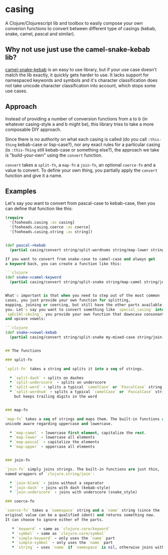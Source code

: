 # casing

A Clojure/Clojurescript lib and toolbox to easily compose your own
converion functions to convert between different type of casings (kebab,
snake, camel, pascal and similar).

## Why not use just use the camel-snake-kebab lib?

[camel-snake-kebab](https://github.com/clj-commons/camel-snake-kebab) is
an easy to use library, but if your use case doesn't match
the lib exactly, it quickly gets harder to use. It lacks support for
namespaced keywords and symbols and it's character classification does not
take unicode character classification into account, which stops some use
cases.

## Approach

Instead of providing a number of conversion functions from a to b (in
whatever casing-style a and b might be), this library tries to take a more
composable DIY approach.

Since there is no authority on what each casing is called (do you call
`:this-thing` kebab-case or lisp-case?), nor any exact rules for
a particular casing (is `:this-Thing` still kebab-case or something
else?), the approach we take is "build-your-own" using the `convert`
function.

`convert` takes a `split-fn`, a `map-fn` a `join-fn`, an optional
`coerce-fn` and a value to convert. To define your own thing, you
partially apply the `convert` function and give it a name.

## Examples

Let's say you want to convert from pascal-case to kebab-case, then you can
define that function like this:

```clojure
(require
  '[fooheads.casing :as casing]
  '[fooheads.casing.coerce :as coerce]
  '[fooheads.casing.string :as string])


(def pascal->kebab
  (partial casing/convert string/split-wordnums string/map-lower string/join-kebab))```

If you want to convert from snake-case to camel-case and always get
a keyword back, you can create a function like this:

```clojure
(def snake->camel-keyword
  (partial casing/convert string/split-snake string/map-camel string/join-blank coerce/keyword))```


What's important is that when you need to step out of the most common
cases, you just provide your own function for splitting,
mapping, joining or coercing, but still have the other parts available to
you. Let's say you want to convert something like `special_casing` into
`spEcIAl-cAsIng`, you provide your own function that downcase consonants
and upcase vowels:

```clojure
(def snake->vowel-kebab
  (partial casing/convert string/split-snake my-mixed-case string/join-dash))```


## The functions

### split-fn

`split-fn` takes a string and splits it into a seq of strings.

  * `split-dash` - splits on dashes
  * `split-underscore` - splits on underscore
  * `split-word` - splits a typical `camelCase` or `PascalCase` string
  * `split-wordnum` - splits a typical `camelCase` or `PascalCase` string, 
    but keeps trailing digits in the word


### map-fn

`map-fn` takes a seq of strings and maps them. The built-in functions are
unicode aware regarding uppercase and lowercase.

  * `map-camel` - lowercase first element, capitalize the rest.
  * `map-lower` - lowercase all elements
  * `map-pascal` - capitalize the elements
  * `map-upper` - uppercase all elements


### join-fn

`join-fn` simply joins strings. The built-in functions are just thin, 
named wrappers of `clojure.string/join`:

  * `join-blank` - joins without a separator
  * `join-dash` - joins with dash (kebab-style)
  * `join-underscore` - joins with underscore (snake_style)

### coerce-fn

`coerce-fn` takes a `namespace` string and a `name` string (since the
original value can be a qualified ident) and returns something new. 
It can choose to ignore either of the parts.

   * `keyword` - same as `clojure.core/keyword`
   * `symbol` - same as `clojure.core/symbol`
   * `simple-keyword` - only uses the `name` part
   * `simple-symbol` - only uses the `name` part
   * `string` - uses `name` if `namespace` is nil, otherwise joins with a slash

